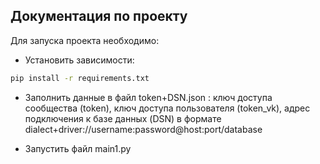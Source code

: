 ## Документация по проекту

Для запуска проекта необходимо:

- Установить зависимости:

```bash
pip install -r requirements.txt
```
- Заполнить данные в файл token+DSN.json :
ключ доступа сообщества (token), 
ключ доступа пользователя (token_vk),
адрес подключения к базе данных (DSN) в формате dialect+driver://username:password@host:port/database
  
- Запустить файл main1.py